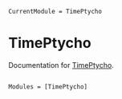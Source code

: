 ```@meta
CurrentModule = TimePtycho
```

# TimePtycho

Documentation for [TimePtycho](https://github.com/cbrahms/TimePtycho.jl).

```@index
```

```@autodocs
Modules = [TimePtycho]
```

